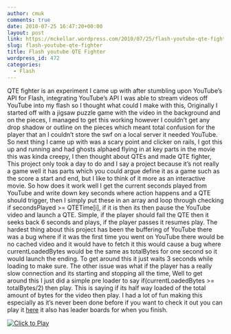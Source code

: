 ```yaml
---
author: cmuk
comments: true
date: 2010-07-25 16:47:20+00:00
layout: post
link: https://mckellar.wordpress.com/2010/07/25/flash-youtube-qte-fighter/
slug: flash-youtube-qte-fighter
title: Flash youtube QTE Fighter
wordpress_id: 472
categories:
  - Flash
---
```


QTE fighter is an experiment I came up with after stumbling upon YouTube’s API for Flash, integrating YouTube’s API I was able to stream videos off YouTube into my flash so I thought what could I make with this, Originally I started off with a jigsaw puzzle game with the video in the background and on the pieces, I managed to get this working however I couldn’t get any drop shadow or outline on the pieces which meant total confusion for the player that an I couldn’t store the swf on a local server it needed YouTube. So next thing I came up with was a scary point and clicker on rails, I got this up and running and had ghosts alphaed flying in at key parts in the movie this was kinda creepy, I then thought about QTEs and made QTE fighter, This project only took a day to do and I say a project because it’s not really a game well it has parts which you could argue define it as a game such as the score a start and end, but I like to think of it more as an interactive movie. So how does it work well I get the current seconds played from YouTube and write down key seconds where action happens and a QTE should trigger, then I simply put these in an array and loop through checking if secondsPlayed >= QTETime[i], if it is then its then pause the YouTube video and launch a QTE. Simple, if the player should fail the QTE then it seeks back 6 seconds and plays, if the player passes it resumes play. The hardest thing about this project has been the buffering of YouTube there was a bug where if it was the first time you went on YouTube there would be no cached video and it would have to fetch it this would cause a bug where currentLoadedBytes would be the same as totalBytes for one second so it would launch the ending. To get around this it just waits 3 seconds while loading to make sure. The other issue was what if the player has a really slow connection and its starting and stopping all the time, Well to get around this I just did a simple pre loader to say if(currentLoadedBytes >= totalBytes/2) then play. This is saying if its half way loaded of the total amount of bytes for the video then play. I had a lot of fun making this especially as it’s never been done before if you want to check it out you can play it [here](http://www.kongregate.com/games/CMUK/qte-fighter) it also has leader boards for when you finish.

[![Click to Play](https://mckellar.files.wordpress.com/2017/10/qtefighter.jpg)](http://www.kongregate.com/games/CMUK/qte-fighter)
